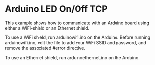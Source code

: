 # Arduino LED On/Off TCP

This example shows how to communicate with an Arduino board
using either a WiFi-shield or an Ethernet shield.

To use a WiFi shield, run arduinowifi.ino on the Arduino.
Before running arduinowifi.ino, edit the file to add your WiFi SSID and password,
and remove the associated #error directive.

To use an Ethernet shield, run arduinoethernet.ino on the Arduino.

